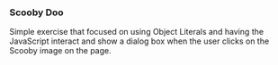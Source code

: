 ### Scooby Doo

Simple exercise that focused on using Object Literals and having the JavaScript interact and show a dialog box when the user clicks on the Scooby image on the page.